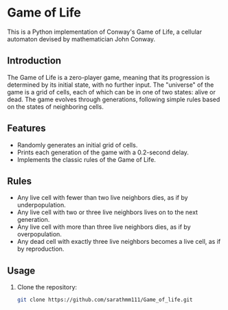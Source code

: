 # Game of Life
This is a Python implementation of Conway's Game of Life, a cellular automaton devised by mathematician John Conway.
## Introduction
The Game of Life is a zero-player game, meaning that its progression is determined by its initial state, with no further input. The "universe" of the game is a grid of cells, each of which can be in one of two states: alive or dead. The game evolves through generations, following simple rules based on the states of neighboring cells.
## Features
- Randomly generates an initial grid of cells.
- Prints each generation of the game with a 0.2-second delay.
- Implements the classic rules of the Game of Life.
## Rules
- Any live cell with fewer than two live neighbors dies, as if by underpopulation.
- Any live cell with two or three live neighbors lives on to the next generation.
- Any live cell with more than three live neighbors dies, as if by overpopulation.
- Any dead cell with exactly three live neighbors becomes a live cell, as if by reproduction.

## Usage
1. Clone the repository:
   ```bash
   git clone https://github.com/sarathmm111/Game_of_life.git
